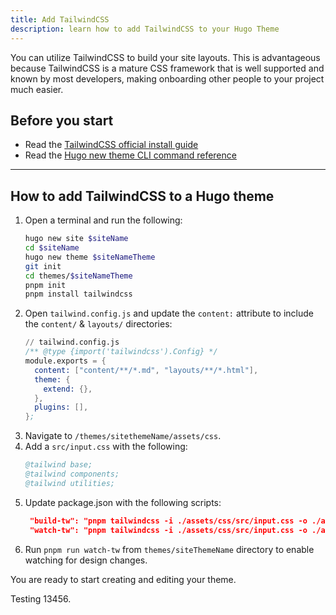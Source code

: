 ```yaml
---
title: Add TailwindCSS
description: learn how to add TailwindCSS to your Hugo Theme
---
```


You can utilize TailwindCSS to build your site layouts. This is advantageous because TailwindCSS is a mature CSS framework that is well supported and known by most developers, making onboarding other people to your project much easier.

## Before you start 

- Read the [TailwindCSS official install guide](https://tailwindcss.com/docs/installation)
- Read the [Hugo new theme CLI command reference](https://gohugo.io/commands/hugo_new_theme/)

---

## How to add TailwindCSS to a Hugo theme

1. Open a terminal and run the following:
   ```bash
   hugo new site $siteName
   cd $siteName
   hugo new theme $siteNameTheme
   git init
   cd themes/$siteNameTheme
   pnpm init
   pnpm install tailwindcss
   ```
2. Open `tailwind.config.js` and update the `content:` attribute to include the `content/` & `layouts/` directories:
   ```s
   // tailwind.config.js
   /** @type {import('tailwindcss').Config} */
   module.exports = {
     content: ["content/**/*.md", "layouts/**/*.html"],
     theme: {
       extend: {},
     },
     plugins: [],
   };
   ```
3. Navigate to `/themes/sitethemeName/assets/css`.
4. Add a `src/input.css` with the following: 
   ```s
   @tailwind base;
   @tailwind components;
   @tailwind utilities;
   ```
5. Update package.json with the following scripts:
   ```json
    "build-tw": "pnpm tailwindcss -i ./assets/css/src/input.css -o ./assets/css/main.css",
    "watch-tw": "pnpm tailwindcss -i ./assets/css/src/input.css -o ./assets/css/main.css -w --minify"
   ```
6. Run `pnpm run watch-tw` from `themes/siteThemeName` directory to enable watching for design changes.

You are ready to start creating and editing your theme.

Testing 13456. 

